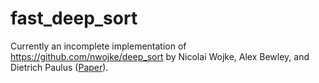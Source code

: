 # fast_deep_sort

Currently an incomplete implementation of https://github.com/nwojke/deep_sort by Nicolai Wojke, Alex Bewley, and Dietrich Paulus ([Paper](https://arxiv.org/abs/1703.07402)).
